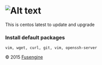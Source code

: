 ![Alt text](http://fusengine.ch/img/centos.png)
===============================================


This is centos latest to update and upgrade

### Install default packages

```
vim, wget, curl, git, vim, openssh-server
```

&copy; 2015 [Fusengine](http://fusengine.com)
